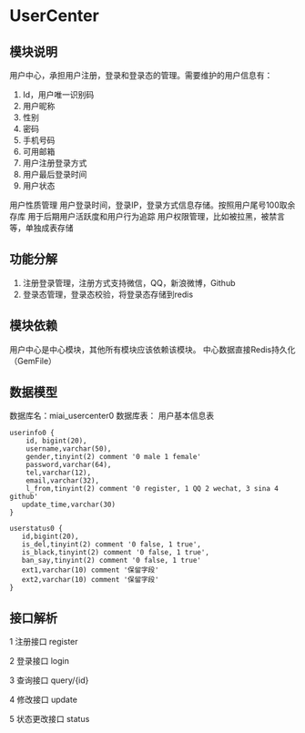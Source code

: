 # UserCenter

## 模块说明
用户中心，承担用户注册，登录和登录态的管理。需要维护的用户信息有：
1. Id，用户唯一识别码
2. 用户昵称
3. 性别
4. 密码
5. 手机号码
6. 可用邮箱
7. 用户注册登录方式
8. 用户最后登录时间
9. 用户状态

用户性质管理
用户登录时间，登录IP，登录方式信息存储。按照用户尾号100取余存库
用于后期用户活跃度和用户行为追踪
用户权限管理，比如被拉黑，被禁言等，单独成表存储

## 功能分解
1. 注册登录管理，注册方式支持微信，QQ，新浪微博，Github
2. 登录态管理，登录态校验，将登录态存储到redis

## 模块依赖
用户中心是中心模块，其他所有模块应该依赖该模块。
中心数据直接Redis持久化（GemFile）

## 数据模型
数据库名：miai_usercenter0
数据库表：
用户基本信息表
```
userinfo0 {
    id, bigint(20),
    username,varchar(50),
    gender,tinyint(2) comment '0 male 1 female'
    password,varchar(64),
    tel,varchar(12),
    email,varchar(32),
    l_from,tinyint(2) comment '0 register, 1 QQ 2 wechat, 3 sina 4 github'
   update_time,varchar(30)
}
```

```
userstatus0 {
   id,bigint(20),
   is_del,tinyint(2) comment '0 false, 1 true',
   is_black,tinyint(2) comment '0 false, 1 true',
   ban_say,tinyint(2) comment '0 false, 1 true'
   ext1,varchar(10) comment '保留字段'
   ext2,varchar(10) comment '保留字段'
}
```

## 接口解析

1 注册接口 register

2 登录接口 login

3 查询接口 query/{id}

4 修改接口 update

5 状态更改接口 status
